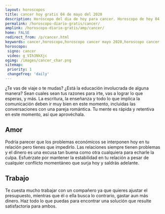 ```yaml
---
layout: horoscopos
title: cancer hoy gratis 04 de mayo del 2020 
description: Horóscopo del dia de hoy para cancer. Horoscopo de hoy 04 de mayo del 2020. Las predicciones de amor, trabajo, vida personal gratis.
permalink: /horoscopo-diario-gratis/cancer/
amplink: /horoscopo-diario-gratis/amp/cancer/
home: FALSE
redirect_from: /p/cancer.html
keywords: cancer,horoscopo,horoscopo cancer mayo 2020,horoscopo cancer hoy,tarot cancer mayo 2020,horoscopo cancer,tarot cancer hoy,horoscopo de hoy,horoscopo diario,tarot del amor,horoscopo de hoy cancer,horoscopo diario del tarot, Horoscopo de hoy cancer 04 de mayo del 2020,horóscopo del día,signos zodiacales 2020, el horoscopo de hoy
horoscopo:
 signo: cancer
 video: g_VIh3NkXjc
ogimg: /images/cancer_char.png
sitemap:
 priority: 1
 changefreq: 'daily'
---
```



¿Te vas de viaje o te mudas? ¿Está la educación involucrada de alguna manera? Sean cuales sean tus razones para irte, vas a lograr lo que esperas, y más. La escritura, la enseñanza y todo lo que implica la comunicación deben ir muy bien en este momento, incluidas las conversaciones con una pareja romántica. Tu mente es rápida y retentiva en este momento, así que aprovéchala.

## Amor

Podría parecer que los problemas económicos se interponen hoy en tu relación pero tienes que impedirlo. Las relaciones siempre tienen problemas y el dinero es una excusa tan buena como otra cualquiera para echarle la culpa. Esfuérzate por mantener la estabilidad en tu relación a pesar de cualquier conflicto momentáneo que surja hoy y saldrás adelante.

## Trabajo

Te cuesta mucho trabajar con un compañero ya que quieres ajustar el presupuesto, mientras que él o ella busca lo contrario, gastar aun más dinero. Haz todo lo que puedas para encontrar una solución que resulte satisfactoria para ambos.